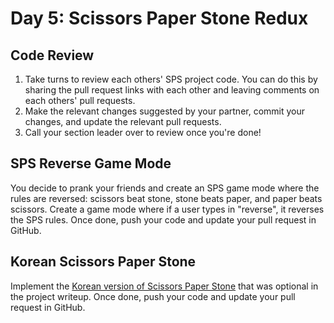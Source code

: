# Day 5: Scissors Paper Stone Redux

## Code Review

1. Take turns to review each others' SPS project code. You can do this by sharing the pull request links with each other and leaving comments on each others' pull requests.
2. Make the relevant changes suggested by your partner, commit your changes, and update the relevant pull requests.
3. Call your section leader over to review once you're done!

## SPS Reverse Game Mode

You decide to prank your friends and create an SPS game mode where the rules are reversed: scissors beat stone, stone beats paper, and paper beats scissors. Create a game mode where if a user types in "reverse", it reverses the SPS rules. Once done, push your code and update your pull request in GitHub.

## Korean Scissors Paper Stone

Implement the [Korean version of Scissors Paper Stone](../projects/project-1-scissors-paper-stone.md#optional-korean-scissors-paper-stone) that was optional in the project writeup. Once done, push your code and update your pull request in GitHub.





